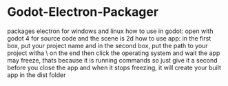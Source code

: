 # Godot-Electron-Packager
packages electron for windows and linux
how to use in godot:
open with godot 4 for source code and the scene is 2d
how to use app:
in the first box, put your project name and in the second box, put the path to your project witha \ on the end
then click the operating system and wait
the app may freeze, thats because it is running commands so just give it a second before you close the app and when it stops freezing, it will create your built app in the dist folder
